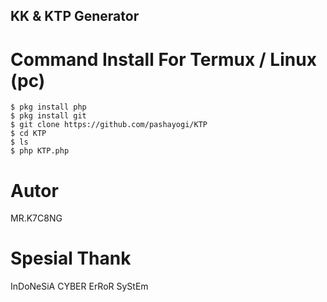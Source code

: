 ## KK & KTP Generator
# Command Install For Termux / Linux (pc)
```
$ pkg install php
$ pkg install git
$ git clone https://github.com/pashayogi/KTP
$ cd KTP
$ ls
$ php KTP.php
```
# Autor
MR.K7C8NG

# Spesial Thank
InDoNeSiA CYBER ErRoR SyStEm
